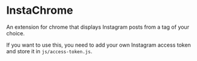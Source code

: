# InstaChrome

An extension for chrome that displays Instagram posts from a tag of your choice.

If you want to use this, you need to add your own Instagram access token and store it in `js/access-token.js`.
